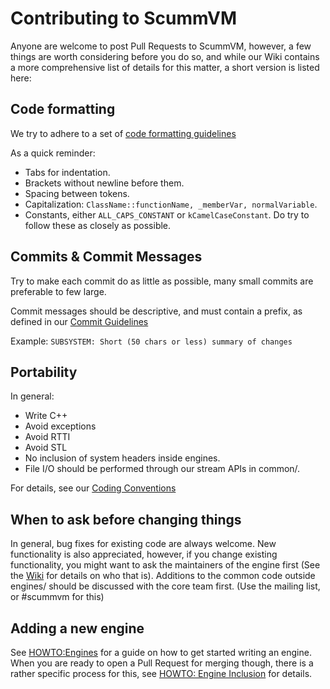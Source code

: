 Contributing to ScummVM
=======================
Anyone are welcome to post Pull Requests to ScummVM, however, a few things are worth considering before you do so,
and while our Wiki contains a more comprehensive list of details for this matter, a short version is listed here:

Code formatting
---------------
We try to adhere to a set of [code formatting guidelines](http://wiki.scummvm.org/index.php/Code_Formatting_Conventions)

As a quick reminder:
* Tabs for indentation.
* Brackets without newline before them.
* Spacing between tokens.
* Capitalization: `ClassName::functionName, _memberVar, normalVariable`.
* Constants, either `ALL_CAPS_CONSTANT` or `kCamelCaseConstant`.
Do try to follow these as closely as possible.

Commits & Commit Messages
-------------------------
Try to make each commit do as little as possible, many small commits are preferable to
few large.

Commit messages should be descriptive, and must contain a prefix, as defined in our [Commit Guidelines](http://wiki.scummvm.org/index.php/Commit_Guidelines)

Example:
`SUBSYSTEM: Short (50 chars or less) summary of changes`

Portability
-----------
In general:
* Write C++
* Avoid exceptions
* Avoid RTTI 
* Avoid STL
* No inclusion of system headers inside engines.
* File I/O should be performed through our stream APIs in common/.

For details, see our [Coding Conventions](http://wiki.scummvm.org/index.php/Coding_Conventions)

When to ask before changing things
----------------------------------
In general, bug fixes for existing code are always welcome. New functionality is also
appreciated, however, if you change existing functionality, you might want to ask the
maintainers of the engine first (See the [Wiki](http://wiki.scummvm.org/) for details on who that is). Additions to
the common code outside engines/ should be discussed with the core team first. (Use the
mailing list, or #scummvm for this)

Adding a new engine
-------------------
See [HOWTO:Engines](http://wiki.scummvm.org/index.php/HOWTO-Engines) for a guide on how to get started writing
an engine. When you are ready to open a Pull Request for merging though, there is a rather specific 
process for this, see [HOWTO: Engine Inclusion](http://wiki.scummvm.org/index.php/HOWTO-Engine_Inclusion) for details.
